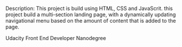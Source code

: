 Description:
This project is build using HTML, CSS and JavaScrit.
this project build a multi-section landing page, with a dynamically updating navigational menu based on the amount of content that is added to the page.

Udacity Front End Developer Nanodegree
